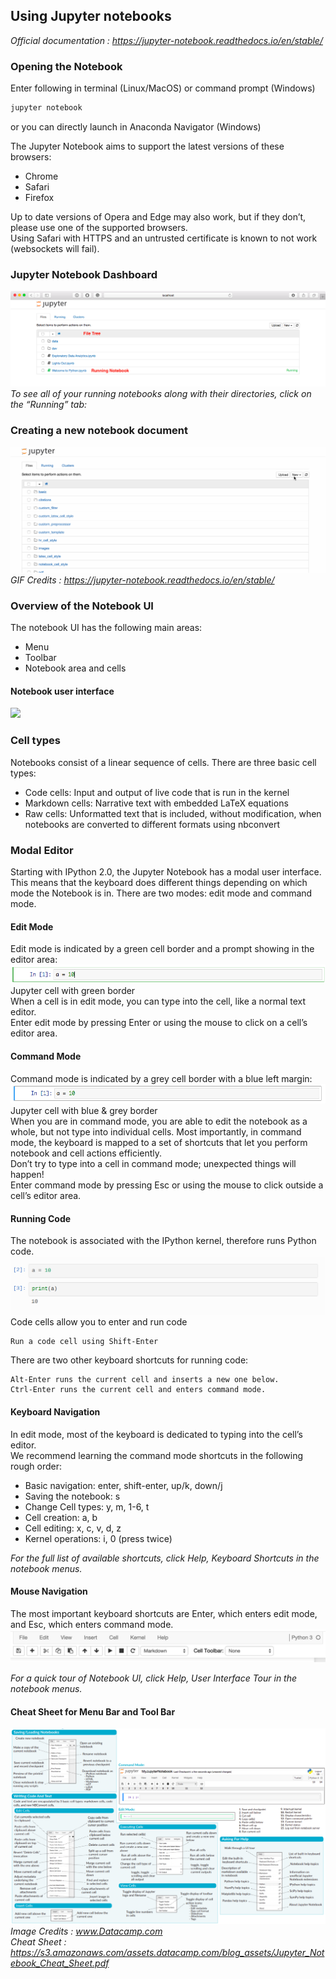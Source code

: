 ## Using Jupyter notebooks
_Official documentation : https://jupyter-notebook.readthedocs.io/en/stable/_  
### Opening the Notebook
Enter following in terminal (Linux/MacOS) or command prompt (Windows)  
```bash  
jupyter notebook  
```  
or you can directly launch in Anaconda Navigator (Windows)  

The Jupyter Notebook aims to support the latest versions of these browsers:  
* Chrome  
* Safari  
* Firefox  

Up to date versions of Opera and Edge may also work, but if they don’t, please use one of the supported browsers.  
Using Safari with HTTPS and an untrusted certificate is known to not work (websockets will fail).  

### Jupyter Notebook Dashboard
![](jupyter-notebook-dashboard.png)  
_To see all of your running notebooks along with their directories, click on the “Running” tab:_  

### Creating a new notebook document
![](creating-a-new-notebook.gif)  
_GIF Credits : https://jupyter-notebook.readthedocs.io/en/stable/_  

### Overview of the Notebook UI
The notebook UI has the following main areas:  
* Menu  
* Toolbar  
* Notebook area and cells  

#### Notebook user interface  
![](network-ui.png)  

### Cell types
Notebooks consist of a linear sequence of cells. There are three basic cell types:  
* Code cells: Input and output of live code that is run in the kernel  
* Markdown cells: Narrative text with embedded LaTeX equations  
* Raw cells: Unformatted text that is included, without modification, when notebooks are converted to different formats using nbconvert  

### Modal Editor
Starting with IPython 2.0, the Jupyter Notebook has a modal user interface.  
This means that the keyboard does different things depending on which mode the Notebook is in. There are two modes: edit mode and command mode.  

#### Edit Mode
Edit mode is indicated by a green cell border and a prompt showing in the editor area:  
![](edit-mode.png)  
Jupyter cell with green border  
When a cell is in edit mode, you can type into the cell, like a normal text editor.  
Enter edit mode by pressing Enter or using the mouse to click on a cell’s editor area.  

#### Command Mode
Command mode is indicated by a grey cell border with a blue left margin:  
![](command-mode.png)  
Jupyter cell with blue & grey border  
When you are in command mode, you are able to edit the notebook as a whole, but not type into individual cells.   Most importantly, in command mode, the keyboard is mapped to a set of shortcuts that let you perform notebook and cell actions efficiently.  
Don’t try to type into a cell in command mode; unexpected things will happen!  
Enter command mode by pressing Esc or using the mouse to click outside a cell’s editor area.  

#### Running Code
The notebook is associated with the IPython kernel, therefore runs Python code.  
![](executing-code.png)  
Code cells allow you to enter and run code

    Run a code cell using Shift-Enter  

There are two other keyboard shortcuts for running code:  

    Alt-Enter runs the current cell and inserts a new one below.  
    Ctrl-Enter runs the current cell and enters command mode.  

#### Keyboard Navigation
In edit mode, most of the keyboard is dedicated to typing into the cell’s editor.  
We recommend learning the command mode shortcuts in the following rough order:  
* Basic navigation: enter, shift-enter, up/k, down/j  
* Saving the notebook: s  
* Change Cell types: y, m, 1-6, t  
* Cell creation: a, b  
* Cell editing: x, c, v, d, z  
* Kernel operations: i, 0 (press twice)  

_For the full list of available shortcuts, click Help, Keyboard Shortcuts in the notebook menus._  

#### Mouse Navigation
The most important keyboard shortcuts are Enter, which enters edit mode, and Esc, which enters command mode.  
![](mouse-navigation.png)  

_For a quick tour of Notebook UI,  click Help, User Interface Tour in the notebook menus._  

#### Cheat Sheet for Menu Bar and Tool Bar

![](cheat-sheet.png)
_Image Credits : www.Datacamp.com_  
_Cheat Sheet : https://s3.amazonaws.com/assets.datacamp.com/blog_assets/Jupyter_Notebook_Cheat_Sheet.pdf_  
